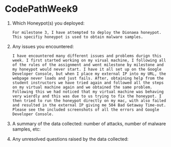 # CodePathWeek9

1. Which Honeypot(s) you deployed:

       For milestone 3, I have attempted to deploy the Dionaea honeypot. This specifiy honeypot is used to obtain malware samples.
       
2. Any issues you encountered:

       I have encountered many different issues and problems durign this week. I first started working on my virual machine, I following all of the rules of the assignment and went milestone by milestone and my honeypot would never start. I have it all set up on the Google Developer Console, but when I place my external IP into my URL, the webpage never loads and just fails. After, obtaining help from the student instructors we have tried again and followed all the steps on my virtual machine again and we obtained the same problem. Following this we had noticed that my virtual machine was behaving very wierdly and this was due to us trying to fix the honeypot. I then tried to run the honeypot directly on my mac, with also failed and resulted in the external IP giving me 504 Bad Getaway Time-out. Please see the included screenshots of all the errors and Google Developer Console. 
       
3. A summary of the data collected: number of attacks, number of malware samples, etc:
4. Any unresolved questions raised by the data collected:

